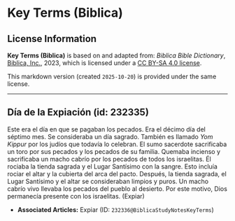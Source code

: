 # Key Terms (Biblica)

## License Information

**Key Terms (Biblica)** is based on and adapted from: _Biblica Bible Dictionary_, [Biblica, Inc.](https://www.biblica.com/), 2023, which is licensed under a [CC BY-SA 4.0 license](https://creativecommons.org/licenses/by-sa/4.0/legalcode.en).

This markdown version (created `2025-10-20`) is provided under the same license.



--------------------------------

## Día de la Expiación (id: 232335)

Este era el día en que se pagaban los pecados. Era el décimo día del séptimo mes. Se consideraba un día sagrado. También es llamado *Yom Kippur* por los judíos que todavía lo celebran. El sumo sacerdote sacrificaba un toro por sus pecados y los pecados de su familia. Quemaba incienso y sacrificaba un macho cabrío por los pecados de todos los israelitas. Él rociaba la tienda sagrada y el Lugar Santísimo con la sangre. Esto incluía rociar el altar y la cubierta del arca del pacto. Después, la tienda sagrada, el Lugar Santísimo y el altar se consideraban limpios y puros. Un macho cabrío vivo llevaba los pecados del pueblo al desierto. Por este motivo, Dios permanecía presente con los israelitas. (Expiar)

* **Associated Articles:** Expiar (ID: `232336@BiblicaStudyNotesKeyTerms`)

